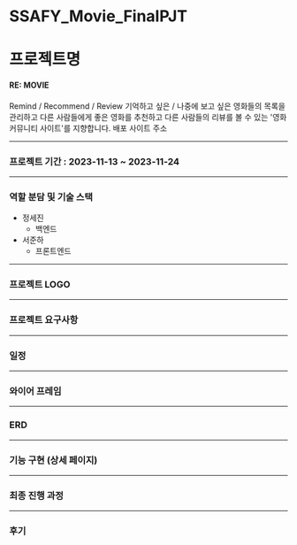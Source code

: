 # SSAFY_Movie_FinalPJT

# 프로젝트명
<h4>RE: MOVIE</h4>
</dr>
Remind / Recommend / Review
</dr>
기억하고 싶은 / 나중에 보고 싶은 영화들의 목록을 관리하고
</dr>
다른 사람들에게 좋은 영화를 추천하고
</dr>
다른 사람들의 리뷰를 볼 수 있는
</dr>
'영화 커뮤니티 사이트'를 지향합니다.

</dr>
배포 사이트 주소

---
### 프로젝트 기간 : 2023-11-13 ~ 2023-11-24

---
### 역할 분담 및 기술 스택
- 정세진
  - 백엔드
- 서준하
  - 프론트엔드
---
### 프로젝트 LOGO

---
### 프로젝트 요구사항

---
### 일정

---
### 와이어 프레임

---
### ERD

---
### 기능 구현 (상세 페이지)

---
### 최종 진행 과정

---
### 후기
